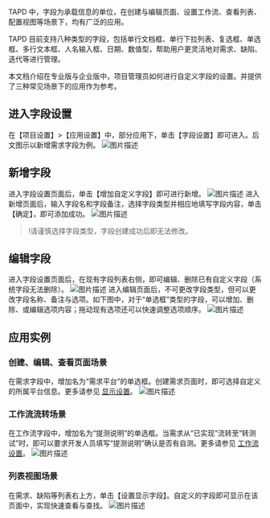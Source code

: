 TAPD 中，字段为承载信息的单位，在创建与编辑页面、设置工作流、查看列表、配置视图等场景下，均有广泛的应用。

TAPD 目前支持八种类型的字段，包括单行文档框、单行下拉列表、复选框、单选框、多行文本框、人名输入框、日期、数值型，帮助用户更灵活地对需求、缺陷、迭代等进行管理。

本文档介绍在专业版与企业版中，项目管理员如何进行自定义字段的设置。并提供了三种常见场景下的应用作为参考。

 

## 进入字段设置

在【项目设置】>【应用设置】中，部分应用下，单击【字段设置】即可进入。后文图示以新增需求字段为例。
![图片描述](https://main.qcloudimg.com/raw/24ff98abfe4d335339f90c07ca9c1eef.png)

 

## 新增字段

进入字段设置页面后，单击【增加自定义字段】即可进行新增。
![图片描述](https://main.qcloudimg.com/raw/840b757a953e5ee359e12818649fd80c.png)
进入新增页面后，输入字段名和字段备注，选择字段类型并相应地填写字段内容，单击【确定】，即可添加成功。
![图片描述](https://main.qcloudimg.com/raw/ea85ee303832636effcc92bb813490b2.png)

> !请谨慎选择字段类型，字段创建成功后即无法修改。

 

## 编辑字段

进入字段设置页面后，在现有字段列表右侧，即可编辑、删除已有自定义字段（系统字段无法删除）。
![图片描述](https://main.qcloudimg.com/raw/ec5282f21c9586a06dc3ee885045ba96.png)
进入编辑页面后，不可更改字段类型，但可以更改字段名称、备注与选项。如下图中，对于“单选框”类型的字段，可以增加、删除、或编辑选项内容；拖动现有选项还可以快速调整选项顺序。
![图片描述](https://main.qcloudimg.com/raw/35b6edc920f462419c4ebad721c5cb37.png)

 

## 应用实例

### 创建、编辑、查看页面场景

在需求字段中，增加名为“需求平台”的单选框。创建需求页面时，即可选择自定义的所属平台信息。更多请参见 [显示设置](https://cloud.tencent.com/document/product/624/44312)。
![图片描述](https://main.qcloudimg.com/raw/45612fbe196762835b237cf5433e3c19.png)

 

### 工作流流转场景

在工作流字段中，增加名为“提测说明”的单选框。当需求从“已实现”流转至“转测试”时，即可以要求开发人员填写“提测说明”确认是否有自测。更多请参见 [工作流设置](https://cloud.tencent.com/document/product/624/44313)。
![图片描述](https://main.qcloudimg.com/raw/774d8a792b33d8d4090a81e3858a8c86.png)

 

### 列表视图场景

在需求、缺陷等列表右上方，单击【设置显示字段】。自定义的字段即可显示在该页面中，实现快速查看与查找。
![图片描述](https://main.qcloudimg.com/raw/7e2c57b9c4775b6b93bd5d1d3beac0bc.png)
